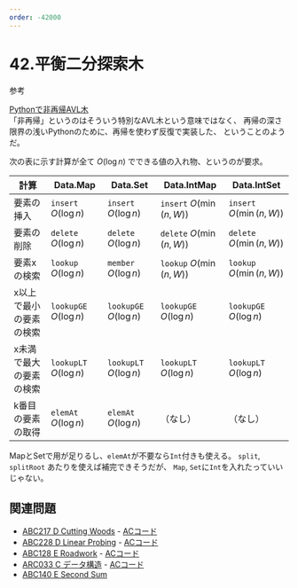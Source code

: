 ```yaml
---
order: -42000
---
```

# 42.平衡二分探索木

参考

[Pythonで非再帰AVL木](https://stnkien.hatenablog.com/entry/avl-tree)  
「非再帰」というのはそういう特別なAVL木という意味ではなく、
再帰の深さ限界の浅いPythonのために、再帰を使わず反復で実装した、
ということのようだ。

次の表に示す計算が全て $O(\log n)$ でできる値の入れ物、というのが要求。

|計算|Data.Map|Data.Set|Data.IntMap|Data.IntSet|
|---|---|---|---|---|
|要素の挿入|`insert` $O(\log n)$|`insert` $O(\log n)$|`insert` $O(\min(n,W))$|`insert` $O(\min(n,W))$|
|要素の削除|`delete` $O(\log n)$|`delete` $O(\log n)$|`delete` $O(\min(n,W))$|`delete` $O(\min(n,W))$|
|要素xの検索|`lookup` $O(\log n)$|`member` $O(\log n)$|`lookup` $O(\min(n,W))$|`lookup` $O(\min(n,W))$|
|x以上で最小の要素の検索|`lookupGE` $O(\log n)$|`lookupGE` $O(\log n)$|`lookupGE` $O(\log n)$|`lookupGE` $O(\log n)$|
|x未満で最大の要素の検索|`lookupLT` $O(\log n)$|`lookupLT` $O(\log n)$|`lookupLT` $O(\log n)$|`lookupLT` $O(\log n)$|
|k番目の要素の取得|`elemAt` $O(\log n)$|`elemAt` $O(\log n)$|（なし）|（なし）|

MapとSetで用が足りるし、`elemAt`が不要なら`Int`付きも使える。
`split`, `splitRoot` あたりを使えば補完できそうだが、
`Map`, `Set`に`Int`を入れたっていいじゃない。

## 関連問題

- [ABC217 D Cutting Woods](https://atcoder.jp/contests/abc217/tasks/abc217_d) - [ACコード](https://atcoder.jp/contests/abc217/submissions/25643743)
- [ABC228 D Linear Probing](https://atcoder.jp/contests/abc228/tasks/abc228_d) - [ACコード](https://atcoder.jp/contests/abc228/submissions/29005587)
- [ABC128 E Roadwork](https://atcoder.jp/contests/abc128/tasks/abc128_e) - [ACコード](https://atcoder.jp/contests/abc128/submissions/28876122)
- [ARC033 C データ構造](https://atcoder.jp/contests/arc033/tasks/arc033_3) - [ACコード](https://atcoder.jp/contests/arc033/submissions/29004466)
- [ABC140 E Second Sum](https://atcoder.jp/contests/abc140/tasks/abc140_e)